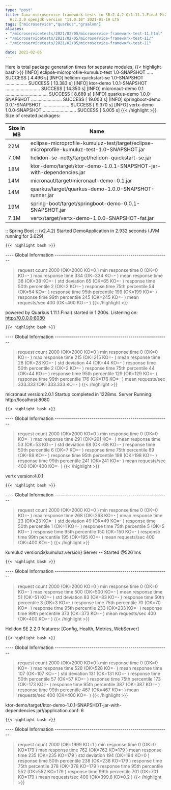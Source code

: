 ```yaml
---
type: "post"
title: Java microservice framework tests in SB:2.4.2 Q:1.11.1.Final M:2.3.1 V:4.0.1
  H:2.2.0 openjdk version "11.0.10" 2021-01-19 LTS
tags: ["microservice","quarkus","graalvm"]
aliases:
- "/microservicetests/2021/02/05/microservice-framework-test-11.html"
- "/microservicetests/2021/02/05/microservice-framework-test-11/"
- "/microservicetests/2021/02/05/microservice-framework-test-11"

date: 2021-02-05
---
```

 
Here is total package generation times for separate modules,
{{< highlight bash >}}
[INFO] eclipse-microprofile-kumuluz-test 1.0-SNAPSHOT ..... SUCCESS [  4.496 s]
[INFO] helidon-quickstart-se 1.0-SNAPSHOT ................. SUCCESS [ 13.383 s]
[INFO] ktor-demo 1.0.1-SNAPSHOT ........................... SUCCESS [ 14.350 s]
[INFO] micronaut-demo 0.1 ................................. SUCCESS [  8.689 s]
[INFO] quarkus-demo 1.0.0-SNAPSHOT ........................ SUCCESS [ 19.003 s]
[INFO] springboot-demo 0.0.1-SNAPSHOT ..................... SUCCESS [  9.370 s]
[INFO] vertx-demo 1.0.0-SNAPSHOT .......................... SUCCESS [  5.005 s]
{{< /highlight >}}
Size of created packages:

| Size in MB |  Name |
|------------|-------|
| 22M | eclipse-microprofile-kumuluz-test/target/eclipse-microprofile-kumuluz-test-1.0-SNAPSHOT.jar |
| 7.0M | helidon-se-netty/target/helidon-quickstart-se.jar |
| 18M | ktor-demo/target/ktor-demo-1.0.1-SNAPSHOT-jar-with-dependencies.jar |
| 14M | micronaut/target/micronaut-demo-0.1.jar |
| 14M | quarkus/target/quarkus-demo-1.0.0-SNAPSHOT-runner.jar |
| 19M | spring-boot/target/springboot-demo-0.0.1-SNAPSHOT.jar |
| 7.1M | vertx/target/vertx-demo-1.0.0-SNAPSHOT-fat.jar |


:: Spring Boot :: (v2.4.2) Started DemoApplication in 2.932 seconds (JVM running for 3.629)

    {{< highlight bash >}}
---- Global Information --------------------------------------------------------
> request count                                       2000 (OK=2000   KO=0     )
> min response time                                      0 (OK=0      KO=-     )
> max response time                                    334 (OK=334    KO=-     )
> mean response time                                    38 (OK=38     KO=-     )
> std deviation                                         65 (OK=65     KO=-     )
> response time 50th percentile                          2 (OK=2      KO=-     )
> response time 75th percentile                         54 (OK=54     KO=-     )
> response time 95th percentile                        199 (OK=199    KO=-     )
> response time 99th percentile                        245 (OK=245    KO=-     )
> mean requests/sec                                    400 (OK=400    KO=-     )
{{< /highlight >}}

powered by Quarkus 1.11.1.Final) started in 1.200s. Listening on: http://0.0.0.0:8080

    {{< highlight bash >}}
---- Global Information --------------------------------------------------------
> request count                                       2000 (OK=2000   KO=0     )
> min response time                                      0 (OK=0      KO=-     )
> max response time                                    215 (OK=215    KO=-     )
> mean response time                                    28 (OK=28     KO=-     )
> std deviation                                         44 (OK=44     KO=-     )
> response time 50th percentile                          2 (OK=2      KO=-     )
> response time 75th percentile                         44 (OK=44     KO=-     )
> response time 95th percentile                        129 (OK=129    KO=-     )
> response time 99th percentile                        176 (OK=176    KO=-     )
> mean requests/sec                                333.333 (OK=333.333 KO=-     )
{{< /highlight >}}

micronaut version:2.0.1 Startup completed in 1228ms. Server Running: http://localhost:8080

    {{< highlight bash >}}
---- Global Information --------------------------------------------------------
> request count                                       2000 (OK=2000   KO=0     )
> min response time                                      0 (OK=0      KO=-     )
> max response time                                    291 (OK=291    KO=-     )
> mean response time                                    53 (OK=53     KO=-     )
> std deviation                                         68 (OK=68     KO=-     )
> response time 50th percentile                          6 (OK=7      KO=-     )
> response time 75th percentile                         89 (OK=89     KO=-     )
> response time 95th percentile                        198 (OK=198    KO=-     )
> response time 99th percentile                        241 (OK=241    KO=-     )
> mean requests/sec                                    400 (OK=400    KO=-     )
{{< /highlight >}}

vertx version:4.0.1

    {{< highlight bash >}}
---- Global Information --------------------------------------------------------
> request count                                       2000 (OK=2000   KO=0     )
> min response time                                      0 (OK=0      KO=-     )
> max response time                                    268 (OK=268    KO=-     )
> mean response time                                    23 (OK=23     KO=-     )
> std deviation                                         49 (OK=49     KO=-     )
> response time 50th percentile                          1 (OK=1      KO=-     )
> response time 75th percentile                          5 (OK=5      KO=-     )
> response time 95th percentile                        150 (OK=150    KO=-     )
> response time 99th percentile                        195 (OK=195    KO=-     )
> mean requests/sec                                    400 (OK=400    KO=-     )
{{< /highlight >}}

kumuluz version:${kumuluz.version} Server -- Started @5261ms

    {{< highlight bash >}}
---- Global Information --------------------------------------------------------
> request count                                       2000 (OK=2000   KO=0     )
> min response time                                      0 (OK=0      KO=-     )
> max response time                                    500 (OK=500    KO=-     )
> mean response time                                    51 (OK=51     KO=-     )
> std deviation                                         83 (OK=83     KO=-     )
> response time 50th percentile                          3 (OK=3      KO=-     )
> response time 75th percentile                         70 (OK=70     KO=-     )
> response time 95th percentile                        233 (OK=233    KO=-     )
> response time 99th percentile                        373 (OK=373    KO=-     )
> mean requests/sec                                    400 (OK=400    KO=-     )
{{< /highlight >}}

Helidon SE 2.2.0 features: [Config, Health, Metrics, WebServer]

    {{< highlight bash >}}
---- Global Information --------------------------------------------------------
> request count                                       2000 (OK=2000   KO=0     )
> min response time                                      0 (OK=0      KO=-     )
> max response time                                    528 (OK=528    KO=-     )
> mean response time                                   107 (OK=107    KO=-     )
> std deviation                                        131 (OK=131    KO=-     )
> response time 50th percentile                         57 (OK=57     KO=-     )
> response time 75th percentile                        173 (OK=173    KO=-     )
> response time 95th percentile                        387 (OK=387    KO=-     )
> response time 99th percentile                        467 (OK=467    KO=-     )
> mean requests/sec                                    400 (OK=400    KO=-     )
{{< /highlight >}}

ktor-demo/target/ktor-demo-1.0.1-SNAPSHOT-jar-with-dependencies.jar!/application.conf: 6

    {{< highlight bash >}}
---- Global Information --------------------------------------------------------
> request count                                       2000 (OK=1999   KO=1     )
> min response time                                      0 (OK=0      KO=179   )
> max response time                                    762 (OK=762    KO=179   )
> mean response time                                   235 (OK=235    KO=179   )
> std deviation                                        194 (OK=194    KO=0     )
> response time 50th percentile                        238 (OK=238    KO=179   )
> response time 75th percentile                        378 (OK=378    KO=179   )
> response time 95th percentile                        552 (OK=552    KO=179   )
> response time 99th percentile                        701 (OK=701    KO=179   )
> mean requests/sec                                    400 (OK=399.8  KO=0.2   )
{{< /highlight >}}
